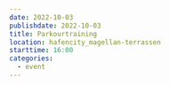 ```yaml
---
date: 2022-10-03
publishdate: 2022-10-03
title: Parkourtraining
location: hafencity_magellan-terrassen
starttime: 16:00
categories:
  - event
---
```

